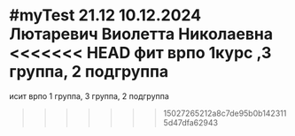 #myTest
21.12 10.12.2024
Лютаревич
Виолетта
Николаевна
<<<<<<< HEAD
фит
врпо
1курс ,3 группа, 2 подгруппа
=======
исит
врпо
1 группа, 3 группа, 2 подгруппа
>>>>>>> 15027265212a8c7de95b0b1423115d47dfa62943

